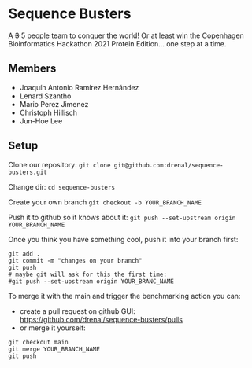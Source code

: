 # Sequence Busters

A ~~3~~ 5 people team to conquer the world! Or at least win the Copenhagen Bioinformatics Hackathon 2021 Protein Edition... one step at a time.

## Members

- Joaquín Antonio Ramírez Hernández
- Lenard Szantho
- Mario Perez Jimenez
- Christoph Hillisch
- Jun-Hoe Lee

## Setup

Clone our repository: `git clone git@github.com:drenal/sequence-busters.git`

Change dir: `cd sequence-busters`

Create your own branch `git checkout -b YOUR_BRANCH_NAME`

Push it to github so it knows about it: `git push --set-upstream origin YOUR_BRANCH_NAME`

Once you think you have something cool, push it into your branch first:
```
git add .
git commit -m "changes on your branch"
git push 
# maybe git will ask for this the first time:
#git push --set-upstream origin YOUR_BRANC_NAME
```

To merge it with the main and trigger the benchmarking action you can:
- create a pull request on github GUI: https://github.com/drenal/sequence-busters/pulls
- or merge it yourself: 
```
git checkout main
git merge YOUR_BRANCH_NAME
git push
```

